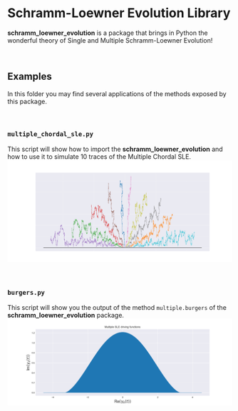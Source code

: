 # Schramm-Loewner Evolution Library


**schramm_loewner_evolution** is a package that brings in Python the wonderful theory of Single and Multiple Schramm-Loewner Evolution!


<br />


## Examples
In this folder you may find several applications of the methods exposed by this package. 


<br />


### `multiple_chordal_sle.py`
This script will show how to import the **schramm_loewner_evolution** and how to use it to simulate 10 traces of the Multiple Chordal SLE.
![multiple chordal sle](resources/multiple_chordal_sle.png)


<br />


### `burgers.py`
This script will show you the output of the method `multiple.burgers` of the **schramm_loewner_evolution** package.
![burgers](resources/burgers.png)

